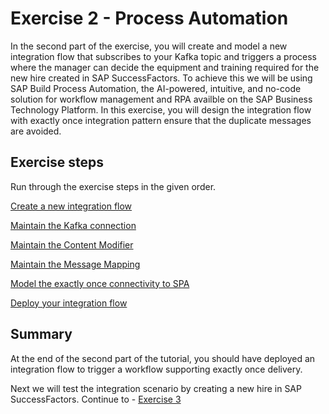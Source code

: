# Exercise 2 - Process Automation

In the second part of the exercise, you will create and model a new integration flow that subscribes to your Kafka topic and triggers a process where the manager can decide the equipment and training required for the new hire created in SAP SuccessFactors. 
To achieve this we will be using SAP Build Process Automation, the AI-powered, intuitive, and no-code solution for workflow management and RPA availble on the SAP Business Technology Platform. 
In this exercise, you will design the integration flow with exactly once integration pattern ensure that the duplicate messages are avoided.

## Exercise steps

Run through the exercise steps in the given order.

[Create a new integration flow](ex21)

[Maintain the Kafka connection](ex22)

[Maintain the Content Modifier](ex23)

[Maintain the Message Mapping](ex24)

[Model the exactly once connectivity to SPA](ex25)

[Deploy your integration flow](ex26)


## Summary

At the end of the second part of the tutorial, you should have deployed an integration flow to trigger a workflow supporting exactly once delivery.

Next we will test the integration scenario by creating a new hire in SAP SuccessFactors. Continue to - [Exercise 3](/exercises/ex3)
